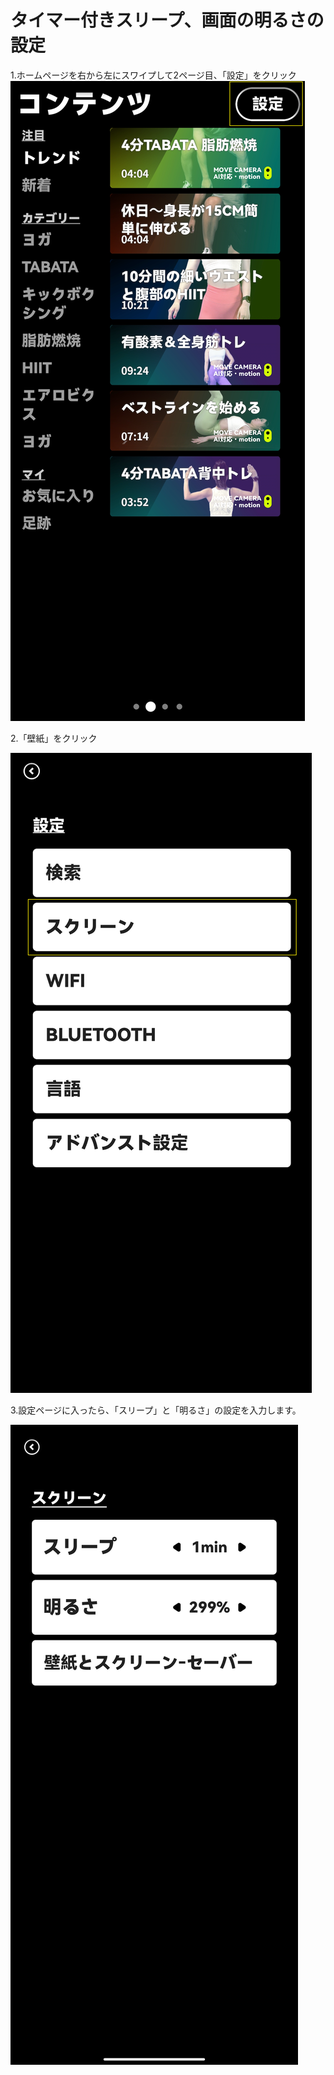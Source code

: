 # タイマー付きスリープ、画面の明るさの設定

1.ホームページを右から左にスワイプして2ページ目、「設定」をクリック
![image-20230106173525783](images/sleep/image-20230106173525783.png)

2.「壁紙」をクリック

![image-20230106173605917](images/sleep/image-20230106173605917.png)

3.設定ページに入ったら、「スリープ」と「明るさ」の設定を入力します。

![Screenshot_2023-01-06-15-05-46-691_com.niix.pad](images/sleep/Screenshot_2023-01-06-15-05-46-691_com.niix.pad.jpg)